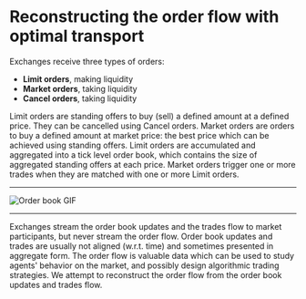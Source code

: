 # Reconstructing the order flow with optimal transport

Exchanges receive three types of orders:
- **Limit orders**, making liquidity
- **Market orders**, taking liquidity
- **Cancel orders**, taking liquidity

Limit orders are standing offers to buy (sell) a defined amount at a defined price. They can be cancelled using Cancel orders. Market orders are orders to buy a defined amount at market price: the best price which can be achieved using standing offers. Limit orders are accumulated and aggregated into a tick level order book, which contains the size of aggregated standing offers at each price. Market orders trigger one or more trades when they are matched with one or more Limit orders.

---

![Order book GIF](https://upload.wikimedia.org/wikipedia/commons/1/14/Order_book_depth_chart.gif)

---

Exchanges stream the order book updates and the trades flow to market participants, but never stream the order flow. Order book updates and trades are usually not aligned (w.r.t. time) and sometimes presented in aggregate form. The order flow is valuable data which can be used to study agents' behavior on the market, and possibly design algorithmic trading strategies. We attempt to reconstruct the order flow from the order book updates and trades flow.